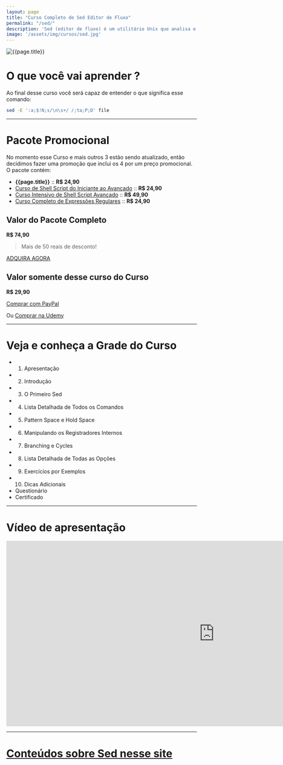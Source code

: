 ```yaml
---
layout: page
title: "Curso Completo de Sed Editor de Fluxo"
permalink: "/sed/"
description: 'Sed (editor de fluxo) é um utilitário Unix que analisa e transforma o texto, usando uma linguagem de programação simples e compacta.'
image: '/assets/img/cursos/sed.jpg'
---
```


![{{page.title}}]({{page.image}} "{{page.description}}") 

# O que você vai aprender ? 
Ao final desse curso você será capaz de entender o que significa esse comando: 
```sh
sed -E ':a;$!N;s/\n\s+/ /;ta;P;D' file
```

---

# Pacote Promocional
No momento esse Curso e mais outros 3 estão sendo atualizado, então decidimos fazer uma promoção que inclui os 4 por um preço promocional. O pacote contém:

+ **{{page.title}}** :: **R$ 24,90**
+ [Curso de Shell Script do Iniciante ao Avançado](https://terminalroot.com.br/bash) :: **R$ 24,90**
+ [Curso Intensivo de Shell Script Avançado](https://terminalroot.com.br/shell) :: **R$ 49,90**
+ [Curso Completo de Expressões Regulares](https://terminalroot.com.br/regex) :: **R$ 24,90**

## Valor do Pacote Completo
**R$ 74,90**
> Mais de 50 reais de desconto!

<a href="https://cutt.ly/temppromo" class="btn btn-success btn-lg btn-block">ADQUIRA AGORA</a>  

## Valor somente desse curso do Curso
**R$ 29,90**

<a href="https://cutt.ly/tempsed" class="btn btn-lg btn-info my-2 py-3">
  <i class="fab fa-paypal"></i> Comprar com PayPal
</a>

Ou [Comprar na Udemy](https://cutt.ly/sedsed)

---

# Veja e conheça a Grade do Curso
+ 01. Apresentação
+ 02. Introdução
+ 03. O Primeiro Sed
+ 04. Lista Detalhada de Todos os Comandos
+ 05. Pattern Space e Hold Space
+ 06. Manipulando os Registradores Internos
+ 07. Branching e Cycles
+ 08. Lista Detalhada de Todas as Opções
+ 09. Exercícios por Exemplos
+ 10. Dicas Adicionais
+ Questionário
+ Certificado

---

# Vídeo de apresentação

<iframe width="1100" height="490" src="https://www.youtube.com/embed/vduHKQRPwEQ" title="YouTube video player" frameborder="0" allow="accelerometer; autoplay; clipboard-write; encrypted-media; gyroscope; picture-in-picture" allowfullscreen></iframe>

---

# [Conteúdos sobre Sed nesse site](https://terminalroot.com.br/tags#sed)

